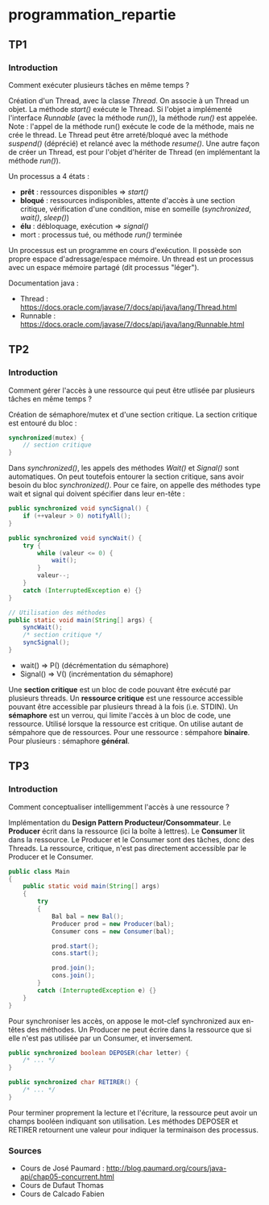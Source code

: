 # programmation_repartie



## TP1

### Introduction

Comment exécuter plusieurs tâches en même temps ?


Création d'un Thread, avec la classe *Thread*. On associe à un Thread un objet.
La méthode *start()* exécute le Thread. Si l'objet a implémenté l'interface *Runnable* (avec la méthode *run()*), la méthode *run()* est appelée.
Note : l'appel de la méthode run() exécute le code de la méthode, mais ne crée le thread.
Le Thread peut être arreté/bloqué avec la méthode *suspend()* (déprécié) et relancé avec la méthode *resume()*.
Une autre façon de créer un Thread, est pour l'objet d'hériter de Thread (en implémentant la méthode *run()*).

Un processus a 4 états :
- **prêt** : ressources disponibles => *start()*
- **bloqué** : ressources indisponibles, attente d'accès à une section critique, vérification d'une condition, mise en someille (*synchronized*, *wait()*, *sleep()*)
- **élu** : débloquage, exécution => *signal()*
- mort : processus tué, ou méthode *run()* terminée

Un processus est un programme en cours d'exécution. Il possède son propre espace d'adressage/espace mémoire.
Un thread est un processus avec un espace mémoire partagé (dit processus "léger").

Documentation java :
- Thread : https://docs.oracle.com/javase/7/docs/api/java/lang/Thread.html
- Runnable : https://docs.oracle.com/javase/7/docs/api/java/lang/Runnable.html



## TP2

### Introduction

 Comment gérer l'accès à une ressource
qui peut être utlisée par plusieurs tâches en même temps ?


Création de sémaphore/mutex et d'une section critique. La section critique est
entouré du bloc :
```Java
synchronized(mutex) {
    // section critique
}
```
Dans *synchronized()*, les appels des méthodes *Wait()* et *Signal()* sont automatiques.
On peut toutefois entourer la section critique, sans avoir besoin du bloc *synchronized()*.
Pour ce faire, on appelle des méthodes type wait et signal qui doivent spécifier dans leur en-tête :
```Java
public synchronized void syncSignal() {
    if (++valeur > 0) notifyAll();
}

public synchronized void syncWait() {
    try {
        while (valeur <= 0) {
            wait();
        }
        valeur--;
    }
    catch (InterruptedException e) {}
}

// Utilisation des méthodes
public static void main(String[] args) {
    syncWait();
    /* section critique */
    syncSignal();
}
```


- wait() => P() (décrémentation du sémaphore)
- Signal() => V() (incrémentation du sémaphore)

Une **section critique** est un bloc de code pouvant être exécuté par plusieurs threads.
Un **ressource critique** est une ressource accessible pouvant être accessible par plusieurs thread à la fois (i.e. STDIN).
Un **sémaphore** est un verrou, qui limite l'accès à un bloc de code, une ressource.
Utilisé lorsque la ressource est critique. On utilise autant
de sémpahore que de ressources.
Pour une ressource : sémpahore **binaire**. Pour plusieurs : sémaphore **général**.





## TP3

### Introduction

Comment conceptualiser intelligemment l'accès à une ressource ?

Implémentation du **Design Pattern Producteur/Consommateur**.
Le **Producer** écrit dans la ressource (ici la boîte à lettres). Le **Consumer** lit dans la ressource.
Le Producer et le Consumer sont des tâches, donc des Threads.
La ressource, critique, n'est pas directement accessible par le Producer et le Consumer.

```Java
public class Main
{
    public static void main(String[] args)
    {
        try
        {
            Bal bal = new Bal();
            Producer prod = new Producer(bal);
            Consumer cons = new Consumer(bal);

            prod.start();
            cons.start();

            prod.join();
            cons.join();
        }
        catch (InterruptedException e) {}
    }
}
```

Pour synchroniser les accès, on appose le mot-clef synchronized aux en-têtes des méthodes.
Un Producer ne peut écrire dans la ressource que si elle n'est pas utilisée par un Consumer, et inversement.

```Java
public synchronized boolean DEPOSER(char letter) {
    /* ... */
}

public synchronized char RETIRER() {
    /* ... */
}
```


Pour terminer proprement la lecture et l'écriture, la ressource peut avoir un champs booléen indiquant son utilisation. Les méthodes DEPOSER et RETIRER retournent une valeur pour indiquer la terminaison des processus.


### Sources
- Cours de José Paumard :
http://blog.paumard.org/cours/java-api/chap05-concurrent.html
- Cours de Dufaut Thomas
- Cours de Calcado Fabien
